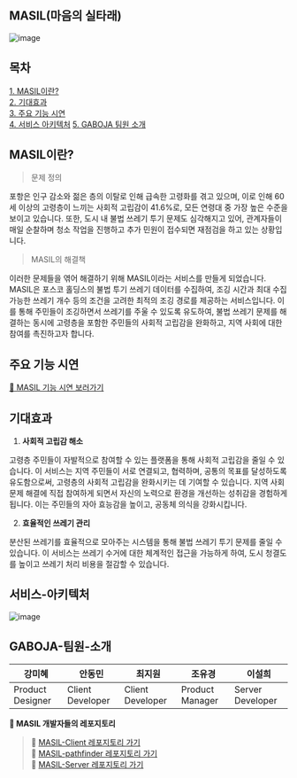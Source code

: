 ## MASIL(마음의 실타래)
![image](https://github.com/user-attachments/assets/14da3eb1-699d-49dd-9a73-cef959952534)

## 목차
[1. MASIL이란?](#MASIL이란?)     
[2. 기대효과](#기대효과)   
[3. 주요 기능 시연](#주요-기능-시연)      
[4. 서비스 아키텍처](#서비스-아키텍처)
[5. GABOJA 팀원 소개](#GABOJA-팀원-소개)    

## MASIL이란?
> 문제 정의

포항은 인구 감소와 젊은 층의 이탈로 인해 급속한 고령화를 겪고 있으며, 이로 인해 60세 이상의 고령층이 느끼는 사회적 고립감이 41.6%로, 모든 연령대 중 가장 높은 수준을 보이고 있습니다. 또한, 도시 내 불법 쓰레기 투기 문제도 심각해지고 있어, 관계자들이 매일 순찰하며 청소 작업을 진행하고 추가 민원이 접수되면 재점검을 하고 있는 상황입니다.

> MASIL의 해결책
 
이러한 문제들을 엮어 해결하기 위해 MASIL이라는 서비스를 만들게 되었습니다. MASIL은 포스코 홀딩스의 불법 투기 쓰레기 데이터를 수집하여, 조깅 시간과 최대 수집 가능한 쓰레기 개수 등의 조건을 고려한 최적의 조깅 경로를 제공하는 서비스입니다. 이를 통해 주민들이 조깅하면서 쓰레기를 주울 수 있도록 유도하여, 불법 쓰레기 문제를 해결하는 동시에 고령층을 포함한 주민들의 사회적 고립감을 완화하고, 지역 사회에 대한 참여를 촉진하고자 합니다.

## 주요 기능 시연
[🧶 MASIL 기능 시연 보러가기](https://youtube.com/shorts/0pKjh77yrws?feature=share)

## 기대효과
1. **사회적 고립감 해소**

고령층 주민들이 자발적으로 참여할 수 있는 플랫폼을 통해 사회적 고립감을 줄일 수 있습니다. 
이 서비스는 지역 주민들이 서로 연결되고, 협력하며, 공통의 목표를 달성하도록 유도함으로써, 고령층의 사회적 고립감을 완화시키는 데 기여할 수 있습니다.
지역 사회 문제 해결에 직접 참여하게 되면서 자신의 노력으로 환경을 개선하는 성취감을 경험하게 됩니다. 이는 주민들의 자아 효능감을 높이고, 공동체 의식을 강화시킵니다.

2. **효율적인 쓰레기 관리**

분산된 쓰레기를 효율적으로 모아주는 시스템을 통해 불법 쓰레기 투기 문제를 줄일 수 있습니다. 
이 서비스는 쓰레기 수거에 대한 체계적인 접근을 가능하게 하여, 도시 청결도를 높이고 쓰레기 처리 비용을 절감할 수 있습니다.

## 서비스-아키텍처
![image](https://github.com/user-attachments/assets/8293ffe3-8022-4e42-8ea2-6048a02ac99a)

## GABOJA-팀원-소개

| 강미혜 | 안동민 | 최지원 | 조유경 | 이설희 |
| ------------ | ------------- | ------------- | ------------- | ------------- |
| Product Designer | Client Developer | Client Developer | Product Manager | Server Developer |

**🔗 MASIL 개발자들의 레포지토리**
> 🧶 [MASIL-Client 레포지토리 가기](https://github.com/JA2024-GABOJA/gaboja-client)  
> 🧶 [MASIL-pathfinder 레포지토리 가기](https://github.com/JA2024-GABOJA/pathfinding)    
> 🧶 [MASIL-Server 레포지토리 가기](https://github.com/JA2024-GABOJA/gaboja-server)  
